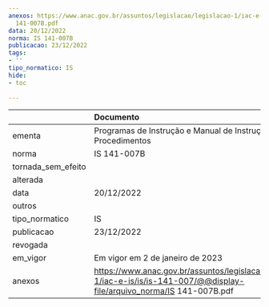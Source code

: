 ```yaml
---
anexos: https://www.anac.gov.br/assuntos/legislacao/legislacao-1/iac-e-is/is/is-141-007/@@display-file/arquivo_norma/IS
  141-007B.pdf
data: 20/12/2022
norma: IS 141-007B
publicacao: 23/12/2022
tags:
- ''
tipo_normatico: IS
hide: 
- toc 
 
---
```


|                    | Documento                                                                                                                    |
|:-------------------|:-----------------------------------------------------------------------------------------------------------------------------|
| ementa             | Programas de Instrução e Manual de Instruções e Procedimentos                                                                |
| norma              | IS 141-007B                                                                                                                  |
| tornada_sem_efeito |                                                                                                                              |
| alterada           |                                                                                                                              |
| data               | 20/12/2022                                                                                                                   |
| outros             |                                                                                                                              |
| tipo_normatico     | IS                                                                                                                           |
| publicacao         | 23/12/2022                                                                                                                   |
| revogada           |                                                                                                                              |
| em_vigor           | Em vigor em 2 de janeiro de 2023                                                                                             |
| anexos             | https://www.anac.gov.br/assuntos/legislacao/legislacao-1/iac-e-is/is/is-141-007/@@display-file/arquivo_norma/IS 141-007B.pdf |